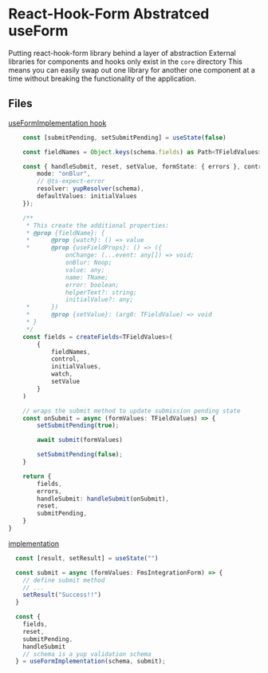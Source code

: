 # React-Hook-Form Abstratced useForm

Putting react-hook-form library behind a layer of abstraction
External libraries for components and hooks only exist in the `core` directory
This means you can easily swap out one library for another one component at a time without breaking the functionality of the application.

## Files
[useFormImplementation hook](https://github.com/hewseph/UseFormImplementation/blob/master/src/core/form/hooks/useFormImplementation.tsx)
```typescript
    const [submitPending, setSubmitPending] = useState(false)

    const fieldNames = Object.keys(schema.fields) as Path<TFieldValues>[];

    const { handleSubmit, reset, setValue, formState: { errors }, control, watch } = useForm({
        mode: "onBlur",
        // @ts-expect-error
        resolver: yupResolver(schema),
        defaultValues: initialValues
    });

    /**
     * This create the additional properties:
     * @prop {fieldName}: {
     *      @prop {watch}: () => value
     *      @prop {useFieldProps}: () => ({
                onChange: (...event: any[]) => void;
                onBlur: Noop;
                value: any;
                name: TName;
                error: boolean;
                helperText?: string;
                initialValue?: any;
     *      })
     *      @prop {setValue}: (arg0: TFieldValue) => void
     * }
     */
    const fields = createFields<TFieldValues>(
        {
            fieldNames,
            control,
            initialValues,
            watch,
            setValue
        }
    )

    // wraps the submit method to update submission pending state
    const onSubmit = async (formValues: TFieldValues) => {
        setSubmitPending(true);

        await submit(formValues)

        setSubmitPending(false);
    }

    return {
        fields,
        errors,
        handleSubmit: handleSubmit(onSubmit),
        reset,
        submitPending,
    }
}

```


[implementation](https://github.com/hewseph/UseFormImplementation/blob/master/src/app/fms-integration/FmsIntegrationPage.tsx)


```typescript
  const [result, setResult] = useState("")

  const submit = async (formValues: FmsIntegrationForm) => {
    // define submit method
    // ...
    setResult("Success!!")
  }

  const {
    fields,
    reset,
    submitPending,
    handleSubmit
    // schema is a yup validation schema
  } = useFormImplementation(schema, submit);
```
